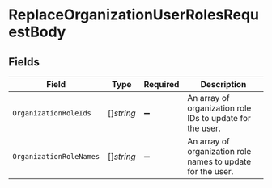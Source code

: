 # ReplaceOrganizationUserRolesRequestBody


## Fields

| Field                                                       | Type                                                        | Required                                                    | Description                                                 |
| ----------------------------------------------------------- | ----------------------------------------------------------- | ----------------------------------------------------------- | ----------------------------------------------------------- |
| `OrganizationRoleIds`                                       | []*string*                                                  | :heavy_minus_sign:                                          | An array of organization role IDs to update for the user.   |
| `OrganizationRoleNames`                                     | []*string*                                                  | :heavy_minus_sign:                                          | An array of organization role names to update for the user. |